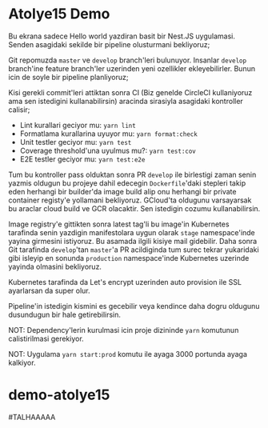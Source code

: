 # Atolye15 Demo

Bu ekrana sadece Hello world yazdiran basit bir Nest.JS uygulamasi. Senden asagidaki sekilde bir pipeline olusturmani bekliyoruz;

Git repomuzda `master` ve `develop` branch'leri bulunuyor. Insanlar `develop` branch'ine feature branch'ler uzerinden yeni ozellikler ekleyebilirler. Bunun icin de soyle bir pipeline planliyoruz;

Kisi gerekli commit'leri attiktan sonra CI (Biz genelde CircleCI kullaniyoruz ama sen istedigini kullanabilirsin) aracinda sirasiyla asagidaki kontroller calisir;

- Lint kurallari geciyor mu: `yarn lint`
- Formatlama kurallarina uyuyor mu: `yarn format:check`
- Unit testler geciyor mu: `yarn test`
- Coverage threshold'una uyulmus mu?: `yarn test:cov`
- E2E testler geciyor mu: `yarn test:e2e`

Tum bu kontroller pass olduktan sonra PR `develop` ile birlestigi zaman senin yazmis oldugun bu projeye dahil edecegin `Dockerfile`'daki stepleri takip eden herhangi bir builder'da image build alip onu herhangi bir private container registy'e yollamani bekliyoruz. GCloud'ta oldugunu varsayarsak bu araclar cloud build ve GCR olacaktir. Sen istedigin cozumu kullanabilirsin.

Image registry'e gittikten sonra latest tag'li bu image'in Kubernetes tarafinda senin yazdigin manifestolara uygun olarak `stage` namespace'inde yayina girmesini istiyoruz. Bu asamada ilgili kisiye mail gidebilir. Daha sonra Git tarafinda `develop`'tan `master`'a PR acildiginda tum surec tekrar yukaridaki gibi isleyip en sonunda `production` namespace'inde Kubernetes uzerinde yayinda olmasini bekliyoruz.

Kubernetes tarafinda da Let's encrypt uzerinden auto provision ile SSL ayarlarsan da super olur.

Pipeline'in istedigin kismini es gecebilir veya kendince daha dogru oldugunu dusundugun bir hale getirebilirsin.

NOT: Dependency'lerin kurulmasi icin proje dizininde `yarn` komutunun calistirilmasi gerekiyor.

NOT: Uygulama `yarn start:prod` komutu ile ayaga 3000 portunda ayaga kalkiyor.
# demo-atolye15
#TALHAAAAA
